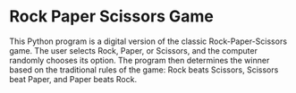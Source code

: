 # Rock Paper Scissors Game
This Python program is a digital version of the classic Rock-Paper-Scissors game. The user selects Rock, Paper, or Scissors, and the computer randomly chooses its option. 
The program then determines the winner based on the traditional rules of the game: Rock beats Scissors, 
Scissors beat Paper, and Paper beats Rock.
